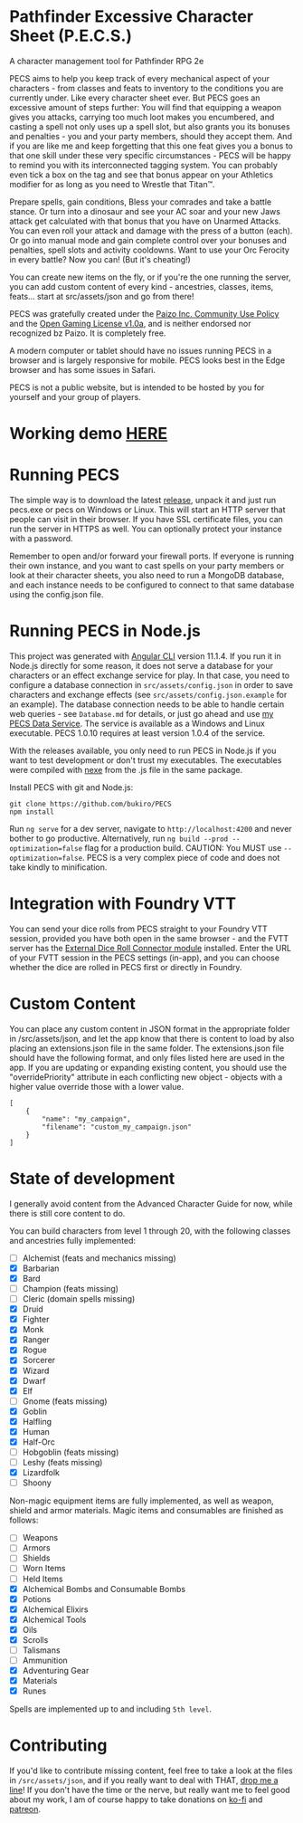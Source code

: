 # Pathfinder Excessive Character Sheet (P.E.C.S.)

A character management tool for Pathfinder RPG 2e

PECS aims to help you keep track of every mechanical aspect of your characters - from classes and feats to inventory to the conditions you are currently under. Like every character sheet ever. But PECS goes an excessive amount of steps further: You will find that equipping a weapon gives you attacks, carrying too much loot makes you encumbered, and casting a spell not only uses up a spell slot, but also grants you its bonuses and penalties - you and your party members, should they accept them. And if you are like me and keep forgetting that this one feat gives you a bonus to that one skill under these very specific circumstances - PECS will be happy to remind you with its interconnected tagging system. You can probably even tick a box on the tag and see that bonus appear on your Athletics modifier for as long as you need to Wrestle that Titan™.

Prepare spells, gain conditions, Bless your comrades and take a battle stance. Or turn into a dinosaur and see your AC soar and your new Jaws attack get calculated with that bonus that you have on Unarmed Attacks. You can even roll your attack and damage with the press of a button (each). Or go into manual mode and gain complete control over your bonuses and penalties, spell slots and activity cooldowns. Want to use your Orc Ferocity in every battle? Now you can! (But it's cheating!)

You can create new items on the fly, or if you're the one running the server, you can add custom content of every kind - ancestries, classes, items, feats... start at src/assets/json and go from there!

PECS was gratefully created under the [Paizo Inc. Community Use Policy](https://paizo.com/community/communityuse) and the [Open Gaming License v1.0a](https://paizo.com/pathfinder/compatibility/ogl), and is neither endorsed nor recognized bz Paizo. It is completely free.

A modern computer or tablet should have no issues running PECS in a browser and is largely responsive for mobile. PECS looks best in the Edge browser and has some issues in Safari.

PECS is not a public website, but is intended to be hosted by you for yourself and your group of players.

# Working demo [HERE](http://bukiro.github.io/PECS-Demo)

# Running PECS

The simple way is to download the latest [release](https://github.com/bukiro/PECS/releases/latest), unpack it and just run pecs.exe or pecs on Windows or Linux. This will start an HTTP server that people can visit in their browser. If you have SSL certificate files, you can run the server in HTTPS as well. You can optionally protect your instance with a password.

Remember to open and/or forward your firewall ports. If everyone is running their own instance, and you want to cast spells on your party members or look at their character sheets, you also need to run a MongoDB database, and each instance needs to be configured to connect to that same database using the config.json file.

# Running PECS in Node.js

This project was generated with [Angular CLI](https://github.com/angular/angular-cli) version 11.1.4. If you run it in Node.js directly for some reason, it does not serve a database for your characters or an effect exchange service for play. In that case, you need to configure a database connection in `src/assets/config.json` in order to save characters and exchange effects (see `src/assets/config.json.example` for an example). The database connection needs to be able to handle certain web queries - see `Database.md` for details, or just go ahead and use [my PECS Data Service](https://github.com/bukiro/PECS-Data-Service). The service is available as a Windows and Linux executable. PECS 1.0.10 requires at least version 1.0.4 of the service.

With the releases available, you only need to run PECS in Node.js if you want to test development or don't trust my executables. The executables were compiled with [nexe](https://github.com/nexe/nexe) from the .js file in the same package.

Install PECS with git and Node.js:

```
git clone https://github.com/bukiro/PECS
npm install
```

Run `ng serve` for a dev server, navigate to `http://localhost:4200` and never bother to go productive. Alternatively, run `ng build --prod --optimization=false` flag for a production build. CAUTION: You MUST use `--optimization=false`. PECS is a very complex piece of code and does not take kindly to minification.

# Integration with Foundry VTT

You can send your dice rolls from PECS straight to your Foundry VTT session, provided you have both open in the same browser - and the FVTT server has the [External Dice Roll Connector module](https://github.com/bukiro/external-dice-roll-connector) installed. Enter the URL of your FVTT session in the PECS settings (in-app), and you can choose whether the dice are rolled in PECS first or directly in Foundry.

# Custom Content

You can place any custom content in JSON format in the appropriate folder in /src/assets/json, and let the app know that there is content to load by also placing an extensions.json file in the same folder. The extensions.json file should have the following format, and only files listed here are used in the app. If you are updating or expanding existing content, you should use the "overridePriority" attribute in each conflicting new object - objects with a higher value override those with a lower value.

```
[
    {
        "name": "my_campaign",
        "filename": "custom_my_campaign.json"
    }
]
```

# State of development

I generally avoid content from the Advanced Character Guide for now, while there is still core content to do.

You can build characters from level 1 through 20, with the following classes and ancestries fully implemented:

- [ ] Alchemist (feats and mechanics missing)
- [x] Barbarian
- [x] Bard
- [ ] Champion (feats missing)
- [ ] Cleric (domain spells missing)
- [x] Druid
- [x] Fighter
- [x] Monk
- [x] Ranger
- [x] Rogue
- [x] Sorcerer
- [x] Wizard
- [x] Dwarf
- [x] Elf
- [ ] Gnome (feats missing)
- [x] Goblin
- [x] Halfling
- [x] Human
- [x] Half-Orc
- [ ] Hobgoblin (feats missing)
- [ ] Leshy (feats missing)
- [x] Lizardfolk
- [ ] Shoony

Non-magic equipment items are fully implemented, as well as weapon, shield and armor materials. Magic items and consumables are finished as follows:

- [ ] Weapons
- [ ] Armors
- [ ] Shields
- [ ] Worn Items
- [ ] Held Items
- [x] Alchemical Bombs and Consumable Bombs
- [x] Potions
- [x] Alchemical Elixirs
- [x] Alchemical Tools
- [x] Oils
- [x] Scrolls
- [ ] Talismans
- [ ] Ammunition
- [x] Adventuring Gear
- [x] Materials
- [x] Runes

Spells are implemented up to and including `5th level`.

# Contributing

If you'd like to contribute missing content, feel free to take a look at the files in `/src/assets/json`, and if you really want to deal with THAT, [drop me a line](mailto:pecs-dev@outlook.com)! If you don't have the time or the nerve, but really want me to feel good about my work, I am of course happy to take donations on [ko-fi](https://ko-fi.com/bukiro) and [patreon](https://patreon.com/bukiro).